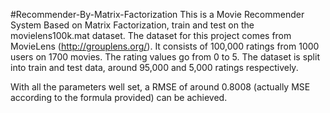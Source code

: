 #Recommender-By-Matrix-Factorization
This is a Movie Recommender System Based on Matrix Factorization, train and test on the movielens100k.mat dataset. The dataset for this project comes from MovieLens (http://grouplens.org/). It consists of 100,000 ratings from 1000 users on 1700 movies. The rating values go from 0 to 5. The dataset is split into train and test data, around 95,000 and 5,000 ratings respectively.

With all the parameters well set, a RMSE of around 0.8008 (actually MSE according to the formula provided) can be achieved.
